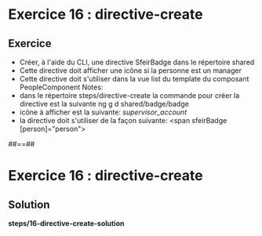 <!-- .slide: class="exercice" -->
# Exercice 16 : directive-create
## Exercice<br>

- Créer, à l'aide du CLI, une directive SfeirBadge dans le répertoire shared 
- Cette directive doit afficher une icône si la personne est un manager
- Cette directive doit s'utiliser dans la vue list du template du composant PeopleComponent
Notes:
- dans le répertoire steps/directive-create la commande pour créer la directive est la suivante ng g d shared/badge/badge
- icône à afficher est la suivante: <i class="material-icons">supervisor_account</i>
- la directive doit s'utiliser de la façon suivante: <span sfeirBadge [person]="person"></span>

##==##
 
<!-- .slide: class="full-center exercice" -->
# Exercice 16 : directive-create
## Solution
<b>steps/16-directive-create-solution</b>
